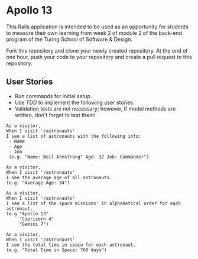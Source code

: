# Apollo 13

This Rails application is intended to be used as an opportunity for students to measure their own learning from week 2 of module 2 of the back-end program of the Turing School of Software & Design.

Fork this repository and clone your newly created repository. At the end of one hour, push your code to your repository and create a pull request to this repository.

## User Stories
* Run commands for initial setup. 
* Use TDD to implement the following user stories.
* Validation tests are not necessary; however, if model methods are written, don't forget to test them!

```
As a visitor,
When I visit '/astronauts'
I see a list of astronauts with the following info:
 - Name
 - Age
 - Job
 (e.g. "Name: Neil Armstrong" Age: 37 Job: Commander")
```

```
As a visitor,
When I visit '/astronauts'
I see the average age of all astronauts.
(e.g. "Average Age: 34")
```

```
As a visitor,
When I visit '/astronauts'
I see a list of the space missions' in alphabetical order for each astronaut.
(e.g "Apollo 13"
     "Capricorn 4"
     "Gemini 7")
```

```
As a visitor,
When I visit '/astronauts'
I see the total time in space for each astronaut.
(e.g. "Total Time in Space: 760 days")
```
